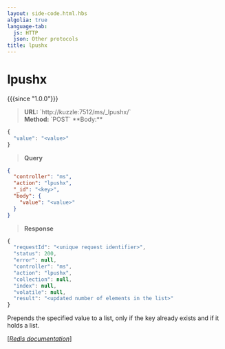```yaml
---
layout: side-code.html.hbs
algolia: true
language-tab:
  js: HTTP
  json: Other protocols
title: lpushx
---
```


# lpushx

{{{since "1.0.0"}}}



<blockquote class="js">
<p>
<b>URL:</b> `http://kuzzle:7512/ms/_lpushx/<key>`  
</br><b>Method:</b> `POST`  
**Body:**
</p>
</blockquote>


```js
{
  "value": "<value>"
}
```



<blockquote class="json">
<p>
<b>Query</b>
</p>
</blockquote>


```json
{
  "controller": "ms",
  "action": "lpushx",
  "_id": "<key>",
  "body": {
    "value": "<value>"
  }
}
```

>**Response**

```javascript
{
  "requestId": "<unique request identifier>",
  "status": 200,
  "error": null,
  "controller": "ms",
  "action": "lpushx",
  "collection": null,
  "index": null,
  "volatile": null,
  "result": "<updated number of elements in the list>"
}
```

Prepends the specified value to a list, only if the key already exists and if it holds a list.

[[_Redis documentation_]](https://redis.io/commands/lpushx)

